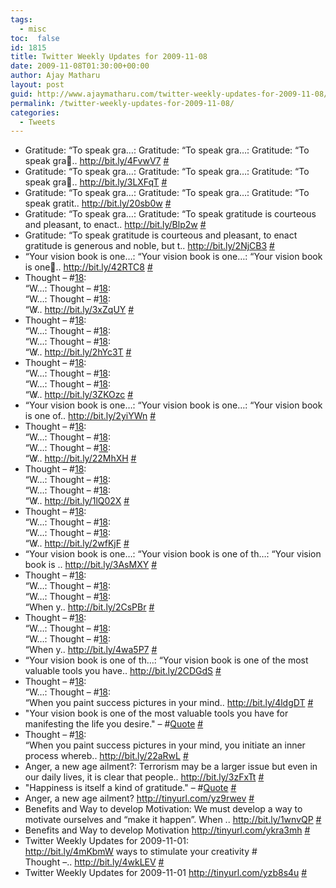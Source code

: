 ```yaml
---
tags: 
  - misc
toc:  false
id: 1815
title: Twitter Weekly Updates for 2009-11-08
date: 2009-11-08T01:30:00+00:00
author: Ajay Matharu
layout: post
guid: http://www.ajaymatharu.com/twitter-weekly-updates-for-2009-11-08/
permalink: /twitter-weekly-updates-for-2009-11-08/
categories:
  - Tweets
---
```

<ul class="aktt_tweet_digest">
  <li>
    Gratitude: &#8220;To speak gra&#8230;: Gratitude: &#8220;To speak gra&#8230;: Gratitude: &#8220;To speak gra&#8.. <a href="http://bit.ly/4FvwV7" rel="nofollow">http://bit.ly/4FvwV7</a> <a href="http://twitter.com/matharuajay/statuses/5506963026" class="aktt_tweet_time">#</a>
  </li>
  <li>
    Gratitude: &#8220;To speak gra&#8230;: Gratitude: &#8220;To speak gra&#8230;: Gratitude: &#8220;To speak gra&#8.. <a href="http://bit.ly/3LXFqT" rel="nofollow">http://bit.ly/3LXFqT</a> <a href="http://twitter.com/matharuajay/statuses/5502339275" class="aktt_tweet_time">#</a>
  </li>
  <li>
    Gratitude: &#8220;To speak gra&#8230;: Gratitude: &#8220;To speak gra&#8230;: Gratitude: &#8220;To speak gratit.. <a href="http://bit.ly/20sb0w" rel="nofollow">http://bit.ly/20sb0w</a> <a href="http://twitter.com/matharuajay/statuses/5496431743" class="aktt_tweet_time">#</a>
  </li>
  <li>
    Gratitude: &#8220;To speak gra&#8230;: Gratitude: &#8220;To speak gratitude is courteous and pleasant, to enact.. <a href="http://bit.ly/Blp2w" rel="nofollow">http://bit.ly/Blp2w</a> <a href="http://twitter.com/matharuajay/statuses/5488219545" class="aktt_tweet_time">#</a>
  </li>
  <li>
    Gratitude: &#8220;To speak gratitude is courteous and pleasant, to enact gratitude is generous and noble, but t.. <a href="http://bit.ly/2NjCB3" rel="nofollow">http://bit.ly/2NjCB3</a> <a href="http://twitter.com/matharuajay/statuses/5480091739" class="aktt_tweet_time">#</a>
  </li>
  <li>
    &#8220;Your vision book is one&#8230;: &#8220;Your vision book is one&#8230;: &#8220;Your vision book is one&#8.. <a href="http://bit.ly/42RTC8" rel="nofollow">http://bit.ly/42RTC8</a> <a href="http://twitter.com/matharuajay/statuses/5445088796" class="aktt_tweet_time">#</a>
  </li>
  <li>
    Thought &#8211; #<a href="http://search.twitter.com/search?q=%2318" class="aktt_hashtag">18</a>:<br /> &#8220;W&#8230;: Thought &#8211; #<a href="http://search.twitter.com/search?q=%2318" class="aktt_hashtag">18</a>:<br /> &#8220;W&#8230;: Thought &#8211; #<a href="http://search.twitter.com/search?q=%2318" class="aktt_hashtag">18</a>:<br /> &#8220;W&#823.. <a href="http://bit.ly/3xZqUY" rel="nofollow">http://bit.ly/3xZqUY</a> <a href="http://twitter.com/matharuajay/statuses/5445088643" class="aktt_tweet_time">#</a>
  </li>
  <li>
    Thought &#8211; #<a href="http://search.twitter.com/search?q=%2318" class="aktt_hashtag">18</a>:<br /> &#8220;W&#8230;: Thought &#8211; #<a href="http://search.twitter.com/search?q=%2318" class="aktt_hashtag">18</a>:<br /> &#8220;W&#8230;: Thought &#8211; #<a href="http://search.twitter.com/search?q=%2318" class="aktt_hashtag">18</a>:<br /> &#8220;W&#823.. <a href="http://bit.ly/2hYc3T" rel="nofollow">http://bit.ly/2hYc3T</a> <a href="http://twitter.com/matharuajay/statuses/5445088502" class="aktt_tweet_time">#</a>
  </li>
  <li>
    Thought &#8211; #<a href="http://search.twitter.com/search?q=%2318" class="aktt_hashtag">18</a>:<br /> &#8220;W&#8230;: Thought &#8211; #<a href="http://search.twitter.com/search?q=%2318" class="aktt_hashtag">18</a>:<br /> &#8220;W&#8230;: Thought &#8211; #<a href="http://search.twitter.com/search?q=%2318" class="aktt_hashtag">18</a>:<br /> &#8220;W&#823.. <a href="http://bit.ly/3ZKOzc" rel="nofollow">http://bit.ly/3ZKOzc</a> <a href="http://twitter.com/matharuajay/statuses/5445088343" class="aktt_tweet_time">#</a>
  </li>
  <li>
    &#8220;Your vision book is one&#8230;: &#8220;Your vision book is one&#8230;: &#8220;Your vision book is one of.. <a href="http://bit.ly/2yiYWn" rel="nofollow">http://bit.ly/2yiYWn</a> <a href="http://twitter.com/matharuajay/statuses/5440300190" class="aktt_tweet_time">#</a>
  </li>
  <li>
    Thought &#8211; #<a href="http://search.twitter.com/search?q=%2318" class="aktt_hashtag">18</a>:<br /> &#8220;W&#8230;: Thought &#8211; #<a href="http://search.twitter.com/search?q=%2318" class="aktt_hashtag">18</a>:<br /> &#8220;W&#8230;: Thought &#8211; #<a href="http://search.twitter.com/search?q=%2318" class="aktt_hashtag">18</a>:<br /> &#8220;W&#823.. <a href="http://bit.ly/22MhXH" rel="nofollow">http://bit.ly/22MhXH</a> <a href="http://twitter.com/matharuajay/statuses/5440299455" class="aktt_tweet_time">#</a>
  </li>
  <li>
    Thought &#8211; #<a href="http://search.twitter.com/search?q=%2318" class="aktt_hashtag">18</a>:<br /> &#8220;W&#8230;: Thought &#8211; #<a href="http://search.twitter.com/search?q=%2318" class="aktt_hashtag">18</a>:<br /> &#8220;W&#8230;: Thought &#8211; #<a href="http://search.twitter.com/search?q=%2318" class="aktt_hashtag">18</a>:<br /> &#8220;W&#823.. <a href="http://bit.ly/1lQ02X" rel="nofollow">http://bit.ly/1lQ02X</a> <a href="http://twitter.com/matharuajay/statuses/5440297640" class="aktt_tweet_time">#</a>
  </li>
  <li>
    Thought &#8211; #<a href="http://search.twitter.com/search?q=%2318" class="aktt_hashtag">18</a>:<br /> &#8220;W&#8230;: Thought &#8211; #<a href="http://search.twitter.com/search?q=%2318" class="aktt_hashtag">18</a>:<br /> &#8220;W&#8230;: Thought &#8211; #<a href="http://search.twitter.com/search?q=%2318" class="aktt_hashtag">18</a>:<br /> &#8220;W&#823.. <a href="http://bit.ly/2wfKjF" rel="nofollow">http://bit.ly/2wfKjF</a> <a href="http://twitter.com/matharuajay/statuses/5440296880" class="aktt_tweet_time">#</a>
  </li>
  <li>
    &#8220;Your vision book is one&#8230;: &#8220;Your vision book is one of th&#8230;: &#8220;Your vision book is .. <a href="http://bit.ly/3AsMXY" rel="nofollow">http://bit.ly/3AsMXY</a> <a href="http://twitter.com/matharuajay/statuses/5431674207" class="aktt_tweet_time">#</a>
  </li>
  <li>
    Thought &#8211; #<a href="http://search.twitter.com/search?q=%2318" class="aktt_hashtag">18</a>:<br /> &#8220;W&#8230;: Thought &#8211; #<a href="http://search.twitter.com/search?q=%2318" class="aktt_hashtag">18</a>:<br /> &#8220;W&#8230;: Thought &#8211; #<a href="http://search.twitter.com/search?q=%2318" class="aktt_hashtag">18</a>:<br /> &#8220;When y.. <a href="http://bit.ly/2CsPBr" rel="nofollow">http://bit.ly/2CsPBr</a> <a href="http://twitter.com/matharuajay/statuses/5431671884" class="aktt_tweet_time">#</a>
  </li>
  <li>
    Thought &#8211; #<a href="http://search.twitter.com/search?q=%2318" class="aktt_hashtag">18</a>:<br /> &#8220;W&#8230;: Thought &#8211; #<a href="http://search.twitter.com/search?q=%2318" class="aktt_hashtag">18</a>:<br /> &#8220;W&#8230;: Thought &#8211; #<a href="http://search.twitter.com/search?q=%2318" class="aktt_hashtag">18</a>:<br /> &#8220;When y.. <a href="http://bit.ly/4wa5P7" rel="nofollow">http://bit.ly/4wa5P7</a> <a href="http://twitter.com/matharuajay/statuses/5431670732" class="aktt_tweet_time">#</a>
  </li>
  <li>
    &#8220;Your vision book is one of th&#8230;: &#8220;Your vision book is one of the most valuable tools you have.. <a href="http://bit.ly/2CDGdS" rel="nofollow">http://bit.ly/2CDGdS</a> <a href="http://twitter.com/matharuajay/statuses/5422419330" class="aktt_tweet_time">#</a>
  </li>
  <li>
    Thought &#8211; #<a href="http://search.twitter.com/search?q=%2318" class="aktt_hashtag">18</a>:<br /> &#8220;W&#8230;: Thought &#8211; #<a href="http://search.twitter.com/search?q=%2318" class="aktt_hashtag">18</a>:<br /> &#8220;When you paint success pictures in your mind.. <a href="http://bit.ly/4ldgDT" rel="nofollow">http://bit.ly/4ldgDT</a> <a href="http://twitter.com/matharuajay/statuses/5422418000" class="aktt_tweet_time">#</a>
  </li>
  <li>
    "Your vision book is one of the most valuable tools you have for manifesting the life you desire." &#8211; #<a href="http://search.twitter.com/search?q=%23Quote" class="aktt_hashtag">Quote</a> <a href="http://twitter.com/matharuajay/statuses/5416964639" class="aktt_tweet_time">#</a>
  </li>
  <li>
    Thought &#8211; #<a href="http://search.twitter.com/search?q=%2318" class="aktt_hashtag">18</a>:<br /> &#8220;When you paint success pictures in your mind, you initiate an inner process whereb.. <a href="http://bit.ly/22aRwL" rel="nofollow">http://bit.ly/22aRwL</a> <a href="http://twitter.com/matharuajay/statuses/5415893922" class="aktt_tweet_time">#</a>
  </li>
  <li>
    Anger, a new age ailment?: Terrorism may be a larger issue but even in our daily lives, it is clear that people.. <a href="http://bit.ly/3zFxTt" rel="nofollow">http://bit.ly/3zFxTt</a> <a href="http://twitter.com/matharuajay/statuses/5364517011" class="aktt_tweet_time">#</a>
  </li>
  <li>
    "Happiness is itself a kind of gratitude." &#8211; #<a href="http://search.twitter.com/search?q=%23Quote" class="aktt_hashtag">Quote</a> <a href="http://twitter.com/matharuajay/statuses/5362862748" class="aktt_tweet_time">#</a>
  </li>
  <li>
    Anger, a new age ailment? <a href="http://tinyurl.com/yz9rwev" rel="nofollow">http://tinyurl.com/yz9rwev</a> <a href="http://twitter.com/matharuajay/statuses/5362202465" class="aktt_tweet_time">#</a>
  </li>
  <li>
    Benefits and Way to develop Motivation: We must develop a way to motivate ourselves and “make it happen”. When .. <a href="http://bit.ly/1wnvQP" rel="nofollow">http://bit.ly/1wnvQP</a> <a href="http://twitter.com/matharuajay/statuses/5334046741" class="aktt_tweet_time">#</a>
  </li>
  <li>
    Benefits and Way to develop Motivation <a href="http://tinyurl.com/ykra3mh" rel="nofollow">http://tinyurl.com/ykra3mh</a> <a href="http://twitter.com/matharuajay/statuses/5332904606" class="aktt_tweet_time">#</a>
  </li>
  <li>
    Twitter Weekly Updates for 2009-11-01:<br /> <a href="http://bit.ly/4mKbmW" rel="nofollow">http://bit.ly/4mKbmW</a> ways to stimulate your creativity #<br /> Thought &#8211.. <a href="http://bit.ly/4wkLEV" rel="nofollow">http://bit.ly/4wkLEV</a> <a href="http://twitter.com/matharuajay/statuses/5321984375" class="aktt_tweet_time">#</a>
  </li>
  <li>
    Twitter Weekly Updates for 2009-11-01 <a href="http://tinyurl.com/yzb8s4u" rel="nofollow">http://tinyurl.com/yzb8s4u</a> <a href="http://twitter.com/matharuajay/statuses/5320812478" class="aktt_tweet_time">#</a>
  </li>
</ul>
